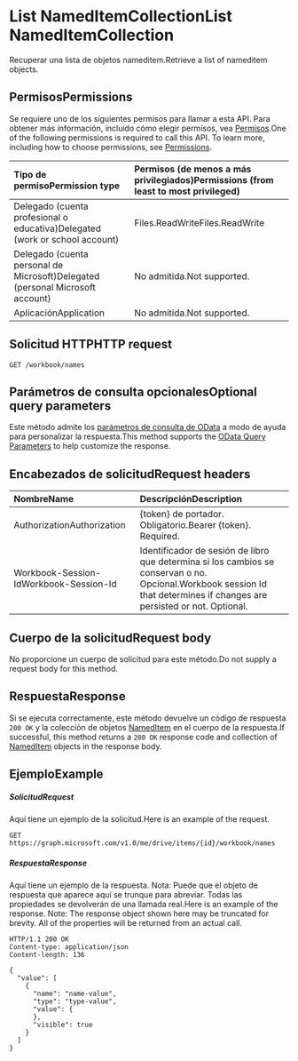# <a name="list-nameditemcollection"></a><span data-ttu-id="d648f-101">List NamedItemCollection</span><span class="sxs-lookup"><span data-stu-id="d648f-101">List NamedItemCollection</span></span>

<span data-ttu-id="d648f-102">Recuperar una lista de objetos nameditem.</span><span class="sxs-lookup"><span data-stu-id="d648f-102">Retrieve a list of nameditem objects.</span></span>
## <a name="permissions"></a><span data-ttu-id="d648f-103">Permisos</span><span class="sxs-lookup"><span data-stu-id="d648f-103">Permissions</span></span>
<span data-ttu-id="d648f-p101">Se requiere uno de los siguientes permisos para llamar a esta API. Para obtener más información, incluido cómo elegir permisos, vea [Permisos](../../../concepts/permissions_reference.md).</span><span class="sxs-lookup"><span data-stu-id="d648f-p101">One of the following permissions is required to call this API. To learn more, including how to choose permissions, see [Permissions](../../../concepts/permissions_reference.md).</span></span>

|<span data-ttu-id="d648f-106">Tipo de permiso</span><span class="sxs-lookup"><span data-stu-id="d648f-106">Permission type</span></span>      | <span data-ttu-id="d648f-107">Permisos (de menos a más privilegiados)</span><span class="sxs-lookup"><span data-stu-id="d648f-107">Permissions (from least to most privileged)</span></span>              |
|:--------------------|:---------------------------------------------------------|
|<span data-ttu-id="d648f-108">Delegado (cuenta profesional o educativa)</span><span class="sxs-lookup"><span data-stu-id="d648f-108">Delegated (work or school account)</span></span> | <span data-ttu-id="d648f-109">Files.ReadWrite</span><span class="sxs-lookup"><span data-stu-id="d648f-109">Files.ReadWrite</span></span>    |
|<span data-ttu-id="d648f-110">Delegado (cuenta personal de Microsoft)</span><span class="sxs-lookup"><span data-stu-id="d648f-110">Delegated (personal Microsoft account)</span></span> | <span data-ttu-id="d648f-111">No admitida.</span><span class="sxs-lookup"><span data-stu-id="d648f-111">Not supported.</span></span>    |
|<span data-ttu-id="d648f-112">Aplicación</span><span class="sxs-lookup"><span data-stu-id="d648f-112">Application</span></span> | <span data-ttu-id="d648f-113">No admitida.</span><span class="sxs-lookup"><span data-stu-id="d648f-113">Not supported.</span></span> |

## <a name="http-request"></a><span data-ttu-id="d648f-114">Solicitud HTTP</span><span class="sxs-lookup"><span data-stu-id="d648f-114">HTTP request</span></span>
<!-- { "blockType": "ignored" } -->
```http
GET /workbook/names
```
## <a name="optional-query-parameters"></a><span data-ttu-id="d648f-115">Parámetros de consulta opcionales</span><span class="sxs-lookup"><span data-stu-id="d648f-115">Optional query parameters</span></span>
<span data-ttu-id="d648f-116">Este método admite los [parámetros de consulta de OData](http://developer.microsoft.com/en-us/graph/docs/overview/query_parameters) a modo de ayuda para personalizar la respuesta.</span><span class="sxs-lookup"><span data-stu-id="d648f-116">This method supports the [OData Query Parameters](http://developer.microsoft.com/en-us/graph/docs/overview/query_parameters) to help customize the response.</span></span>

## <a name="request-headers"></a><span data-ttu-id="d648f-117">Encabezados de solicitud</span><span class="sxs-lookup"><span data-stu-id="d648f-117">Request headers</span></span>
| <span data-ttu-id="d648f-118">Nombre</span><span class="sxs-lookup"><span data-stu-id="d648f-118">Name</span></span>      |<span data-ttu-id="d648f-119">Descripción</span><span class="sxs-lookup"><span data-stu-id="d648f-119">Description</span></span>|
|:----------|:----------|
| <span data-ttu-id="d648f-120">Authorization</span><span class="sxs-lookup"><span data-stu-id="d648f-120">Authorization</span></span>  | <span data-ttu-id="d648f-p102">{token} de portador. Obligatorio.</span><span class="sxs-lookup"><span data-stu-id="d648f-p102">Bearer {token}. Required.</span></span> |
| <span data-ttu-id="d648f-123">Workbook-Session-Id</span><span class="sxs-lookup"><span data-stu-id="d648f-123">Workbook-Session-Id</span></span>  | <span data-ttu-id="d648f-p103">Identificador de sesión de libro que determina si los cambios se conservan o no. Opcional.</span><span class="sxs-lookup"><span data-stu-id="d648f-p103">Workbook session Id that determines if changes are persisted or not. Optional.</span></span>|

## <a name="request-body"></a><span data-ttu-id="d648f-126">Cuerpo de la solicitud</span><span class="sxs-lookup"><span data-stu-id="d648f-126">Request body</span></span>
<span data-ttu-id="d648f-127">No proporcione un cuerpo de solicitud para este método.</span><span class="sxs-lookup"><span data-stu-id="d648f-127">Do not supply a request body for this method.</span></span>

## <a name="response"></a><span data-ttu-id="d648f-128">Respuesta</span><span class="sxs-lookup"><span data-stu-id="d648f-128">Response</span></span>

<span data-ttu-id="d648f-129">Si se ejecuta correctamente, este método devuelve un código de respuesta `200 OK` y la colección de objetos [NamedItem](../resources/nameditem.md) en el cuerpo de la respuesta.</span><span class="sxs-lookup"><span data-stu-id="d648f-129">If successful, this method returns a `200 OK` response code and collection of [NamedItem](../resources/nameditem.md) objects in the response body.</span></span>
## <a name="example"></a><span data-ttu-id="d648f-130">Ejemplo</span><span class="sxs-lookup"><span data-stu-id="d648f-130">Example</span></span>
##### <a name="request"></a><span data-ttu-id="d648f-131">Solicitud</span><span class="sxs-lookup"><span data-stu-id="d648f-131">Request</span></span>
<span data-ttu-id="d648f-132">Aquí tiene un ejemplo de la solicitud.</span><span class="sxs-lookup"><span data-stu-id="d648f-132">Here is an example of the request.</span></span>
<!-- {
  "blockType": "request",
  "name": "get_nameditemcollection"
}-->
```http
GET https://graph.microsoft.com/v1.0/me/drive/items/{id}/workbook/names
```
##### <a name="response"></a><span data-ttu-id="d648f-133">Respuesta</span><span class="sxs-lookup"><span data-stu-id="d648f-133">Response</span></span>
<span data-ttu-id="d648f-p104">Aquí tiene un ejemplo de la respuesta. Nota: Puede que el objeto de respuesta que aparece aquí se trunque para abreviar. Todas las propiedades se devolverán de una llamada real.</span><span class="sxs-lookup"><span data-stu-id="d648f-p104">Here is an example of the response. Note: The response object shown here may be truncated for brevity. All of the properties will be returned from an actual call.</span></span>
<!-- {
  "blockType": "response",
  "truncated": true,
  "@odata.type": "microsoft.graph.namedItem",
  "isCollection": true
} -->
```http
HTTP/1.1 200 OK
Content-type: application/json
Content-length: 136

{
  "value": [
    {
      "name": "name-value",
      "type": "type-value",
      "value": {
      },
      "visible": true
    }
  ]
}
```

<!-- uuid: 8fcb5dbc-d5aa-4681-8e31-b001d5168d79
2015-10-25 14:57:30 UTC -->
<!-- {
  "type": "#page.annotation",
  "description": "List NamedItemCollection",
  "keywords": "",
  "section": "documentation",
  "tocPath": ""
}-->